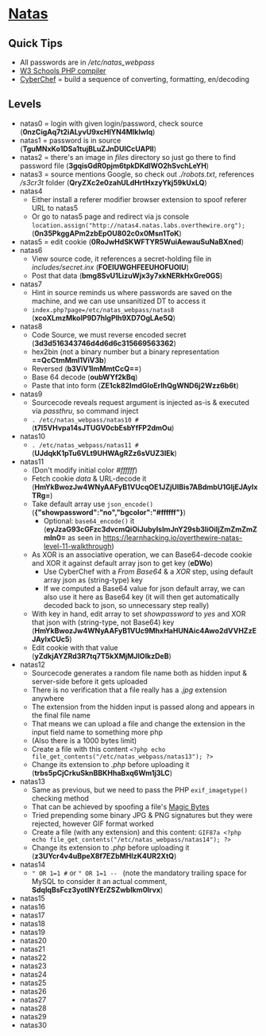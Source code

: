 # [Natas](https://overthewire.org/wargames/natas)

## Quick Tips

* All passwords are in _/etc/natas\_webpass_
* [W3 Schools PHP compiler](https://www.w3schools.com/php/phptryit.asp?filename=tryphp_compiler)
* [CyberChef](https://gchq.github.io/CyberChef) = build a sequence of converting, formatting, en/decoding

## Levels

* natas0 = login with given login/password, check source (**0nzCigAq7t2iALyvU9xcHlYN4MlkIwlq**)
* natas1 = password is in source (**TguMNxKo1DSa1tujBLuZJnDUlCcUAPlI**)
* natas2 = there's an image in _files_ directory so just go there to find password file (**3gqisGdR0pjm6tpkDKdIWO2hSvchLeYH**)
* natas3 = source mentions Google, so check out _./robots.txt_, references _/s3cr3t_ folder (**QryZXc2e0zahULdHrtHxzyYkj59kUxLQ**)
* natas4
  * Either install a referer modifier browser extension to spoof referer URL to natas5
  * Or go to natas5 page and redirect via js console `location.assign("http://natas4.natas.labs.overthewire.org");` (**0n35PkggAPm2zbEpOU802c0x0Msn1ToK**)
* natas5 = edit cookie (**0RoJwHdSKWFTYR5WuiAewauSuNaBXned**)
* natas6
  * View source code, it references a secret-holding file in _includes/secret.inx_ (**FOEIUWGHFEEUHOFUOIU**)
  * Post that data (**bmg8SvU1LizuWjx3y7xkNERkHxGre0GS**)
* natas7
  * Hint in source reminds us where passwords are saved on the machine, and we can use unsanitized DT to access it
  * `index.php?page=/etc/natas_webpass/natas8` (**xcoXLmzMkoIP9D7hlgPlh9XD7OgLAe5Q**)
* natas8
  * Code Source, we must reverse encoded secret (**3d3d516343746d4d6d6c315669563362**)
  * hex2bin (not a binary number but a binary representation **==QcCtmMml1ViV3b**)
  * Reversed (**b3ViV1lmMmtCcQ==**)
  * Base 64 decode (**oubWYf2kBq**)
  * Paste that into form (**ZE1ck82lmdGIoErlhQgWND6j2Wzz6b6t**)
* natas9
  * Sourcecode reveals request argument is injected as-is & executed via _passthru_, so command inject
  * `. /etc/natas_webpass/natas10 #` (**t7I5VHvpa14sJTUGV0cbEsbYfFP2dmOu**)
* natas10
  * `. /etc/natas_webpass/natas11 #` (**UJdqkK1pTu6VLt9UHWAgRZz6sVUZ3lEk**)
* natas11
  * (Don't modify initial color _#ffffff_)
  * Fetch cookie _data_ & URL-decode it (**HmYkBwozJw4WNyAAFyB1VUcqOE1JZjUIBis7ABdmbU1GIjEJAyIxTRg=**)
  * Take default array use `json_encode()` (**{"showpassword":"no","bgcolor":"#ffffff"}**)
    * Optional: `base64_encode()` it (**eyJzaG93cGFzc3dvcmQiOiJubyIsImJnY29sb3IiOiIjZmZmZmZmIn0=** as seen in <https://learnhacking.io/overthewire-natas-level-11-walkthrough>)
  * As XOR is an associative operation, we can Base64-decode cookie and XOR it against default array json to get key (**eDWo**)
    * Use CyberChef with a _From Base64_ & a _XOR_ step, using default array json as (string-type) key
    * If we computed a Base64 value for json default array, we can also use it here as Base64 key (it will then get automatically decoded back to json, so unnecessary step really)
  * With key in hand, edit array to set _showpassword_ to _yes_ and XOR that json with (string-type, not Base64) key (**HmYkBwozJw4WNyAAFyB1VUc9MhxHaHUNAic4Awo2dVVHZzEJAyIxCUc5**)
  * Edit cookie with that value (**yZdkjAYZRd3R7tq7T5kXMjMJlOIkzDeB**)
* natas12
  * Sourcecode generates a random file name both as hidden input & server-side before it gets uploaded
  * There is no verification that a file really has a _.jpg_ extension anywhere
  * The extension from the hidden input is passed along and appears in the final file name
  * That means we can upload a file and change the extension in the input field name to something more php
  * (Also there is a 1000 bytes limit)
  * Create a file with this content `<?php echo file_get_contents("/etc/natas_webpass/natas13"); ?>`
  * Change its extension to _.php_ before uploading it (**trbs5pCjCrkuSknBBKHhaBxq6Wm1j3LC**)
* natas13
  * Same as previous, but we need to pass the PHP `exif_imagetype()` checking method
  * That can be achieved by spoofing a file's [Magic Bytes](https://en.wikipedia.org/wiki/List_of_file_signatures)
  * Tried prepending some binary JPG & PNG signatures but they were rejected, however GIF format worked
  * Create a file (with any extension) and this content: `GIF87a <?php echo file_get_contents("/etc/natas_webpass/natas14"); ?>`
  * Change its extension to _.php_ before uploading it (**z3UYcr4v4uBpeX8f7EZbMHlzK4UR2XtQ**)
* natas14
  * `" OR 1=1 #` or <code>" OR 1=1 -- </code> (note the mandatory trailing space for MySQL to consider it an actual comment, **SdqIqBsFcz3yotlNYErZSZwblkm0lrvx**)
* natas15
* natas16
* natas17
* natas18
* natas19
* natas20
* natas21
* natas22
* natas23
* natas24
* natas25
* natas26
* natas27
* natas28
* natas29
* natas30
